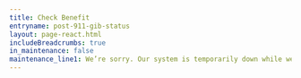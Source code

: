 ```yaml
---
title: Check Benefit
entryname: post-911-gib-status
layout: page-react.html
includeBreadcrumbs: true
in_maintenance: false
maintenance_line1: We’re sorry. Our system is temporarily down while we fix a few things. Please try again later.
---
```

